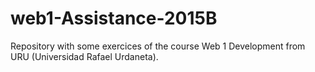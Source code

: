 # web1-Assistance-2015B
Repository with some exercices of the course Web 1 Development from URU (Universidad Rafael Urdaneta). 
